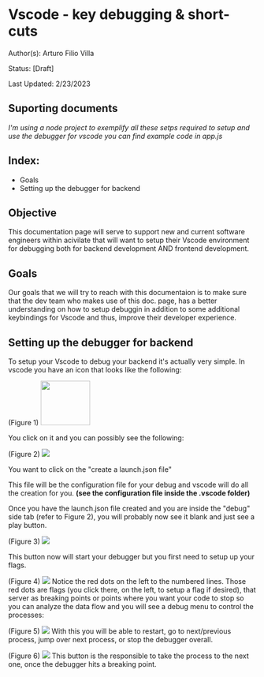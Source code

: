 # Vscode - key debugging & short-cuts

Author(s): Arturo Filio Villa

Status: [Draft]

Last Updated: 2/23/2023

## Suporting documents
_I'm using a node project to exemplify all these_
_setps required to setup and use the debugger for vscode_
_you can find example code in app.js_

## Index:
- Goals
- Setting up the debugger for backend

## Objective
This documentation page will serve to support new and current software engineers within
acivilate that will want to setup their Vscode environment for debugging both for backend development AND frontend development.

## Goals
Our goals that we will try to reach with this documentaion is to make sure that the dev team who makes use of this doc. page, has a better understanding on how to setup debuggin in addition to some additional keybindings for Vscode and thus, improve their developer experience.

## Setting up the debugger for backend
To setup your Vscode to debug your backend it's actually very simple. In vscode you have an icon that looks like the following:

(Figure 1)
<image src="./images/debug_logo2.png" height="90" width="100"/> 

You click on it and you can possibly see the following:

(Figure 2)
<image src="./images/debug_menu.png"/>

You want to click on the "create a launch.json file"

This file will be the configuration file for your debug and vscode will do all the creation for you. 
<strong>(see the configuration file inside the .vscode folder)</strong>

Once you have the launch.json file created and you are inside the "debug" side tab (refer to Figure 2), you will probably now see it blank and just see a play button.

(Figure 3)
<image src="./images/play_button.png">

This button now will start your debugger but you first need to setup up your flags.

(Figure 4)
<image src="./images/flags.png">
Notice the red dots on the left to the numbered lines. Those red dots are flags (you click there, on the left, to setup a flag if desired), that server as breaking points or points where you want your code to stop so you can analyze the data flow and you will see a debug menu to control the processes:

(Figure 5)
<image src="./images/debugger_buttons.png"/>
With this you will be able to restart, go to next/previous process, jump over next process, or stop the debugger overall.

(Figure 6)
<image src="./images/next_button.png"/>
This button is the responsible to take the process to the next one, once the debugger hits a breaking point.